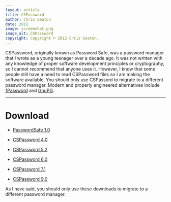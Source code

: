 ```yaml
---
layout: article
title: CSPassword
author: Chris Seaton
date: 2012
image: screenshot.png
image_alt: CSPassword
copyright: Copyright © 2012 Chris Seaton.
---
```


CSPassword, originally known as Password Safe, was a password manager that I
wrote as a young teenager over a decade ago. It was not written with any
knowledge of proper software development principles or cryptography, so I cannot
recommend that anyone uses it. However, I know that some people still have a
need to read CSPassword files so I am making the software available.  You should
only use CSPassord to migrate to a different password manager. Modern and
properly engineered alternatives include
[1Password](https://agilebits.com/onepassword) and
[GnuPG](http://www.gnupg.org).

----

# Download

*   [PasswordSafe 1.0](archive/passwordsafe-windows-1.0.zip)

*   [CSPassword 4.0](archive/cspassword-windows-4.0.exe)

*   [CSPassword 5.2](archive/cspassword-windows-5.2.zip)

*   [CSPassword 6.0](archive/cspassword-windows-6.0.zip)

*   [CSPassword 7.1](archive/cspassword-windows-7.1.zip)

*   [CSPassword 9.0](archive/cspassword-windows-9.0.exe)

As I have said, you should only use these downloads to migrate to a different
password manager.
